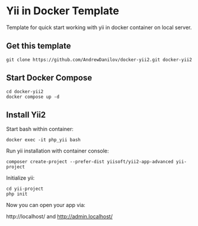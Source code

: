 Yii in Docker Template
======================

Template for quick start working with yii in docker container on local server.

Get this template
-----------------

```
git clone https://github.com/AndrewDanilov/docker-yii2.git docker-yii2
```

Start Docker Compose
--------------------

```
cd docker-yii2
docker compose up -d
```

Install Yii2
------------

Start bash within container:

```
docker exec -it php_yii bash
```

Run yii installation with container console:

```
composer create-project --prefer-dist yiisoft/yii2-app-advanced yii-project
```

Initialize yii:

```
cd yii-project
php init
```

Now you can open your app via:

http://localhost/ and http://admin.localhost/